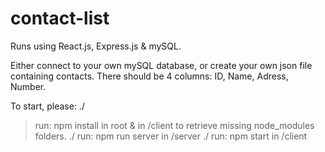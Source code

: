 # contact-list

Runs using React.js, Express.js & mySQL. 

Either connect to your own mySQL database, or create your own json file containing contacts. There should be 4 columns: ID, Name, Adress, Number.

To start, please: ./
> run: npm install in root & in /client to retrieve missing node_modules folders. ./
> run: npm run server in /server ./
> run: npm start in /client

